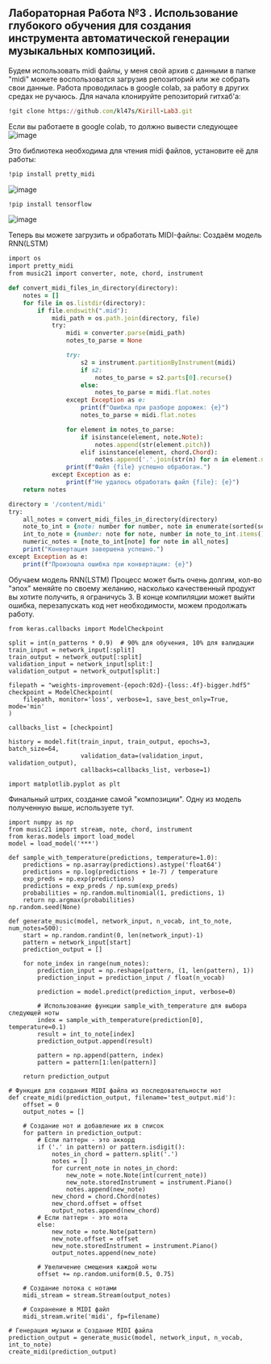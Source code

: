 ## Лабораторная Работа №3 . Использование глубокого обучения для создания инструмента автоматической генерации музыкальных композиций.

Будем использовать midi файлы, у меня свой архив с данными в папке "midi" можете воспользоватся загрузив репозиторий или же собрать свои данные.
Работа проводилась в google colab, за работу в других средах не ручаюсь.
Для начала клонируйте репозиторий гитхаб'а:
```Ruby
!git clone https://github.com/kl47s/Kirill-Lab3.git
```
Если вы работаете в google colab, то должно вывести следующее
![image](https://github.com/Vokoon/Laba_3-1_Akimov/assets/120046709/ad1c33af-faad-4475-b419-62710aca6738)

Это библиотека необходима для чтения midi файлов, установите её для работы:
```Ruby
!pip install pretty_midi
```
![image](https://github.com/Vokoon/Laba_3-1_Akimov/assets/120046709/ec1d1c8a-4e58-436d-9f96-a10a06a80120)

```Ruby
!pip install tensorflow
```
![image](https://github.com/Vokoon/Laba_3-1_Akimov/assets/120046709/d074ea73-a3ab-479c-9c73-1d16ac646c19)

Теперь вы можете загрузить и обработать MIDI-файлы:
Создаём модель RNN(LSTM)
```Ruby
import os
import pretty_midi
from music21 import converter, note, chord, instrument

def convert_midi_files_in_directory(directory):
    notes = []
    for file in os.listdir(directory):
        if file.endswith(".mid"):
            midi_path = os.path.join(directory, file)
            try:
                midi = converter.parse(midi_path)
                notes_to_parse = None

                try: 
                    s2 = instrument.partitionByInstrument(midi)
                    if s2:  
                        notes_to_parse = s2.parts[0].recurse() 
                    else:
                        notes_to_parse = midi.flat.notes
                except Exception as e:  
                    print(f"Ошибка при разборе дорожек: {e}")
                    notes_to_parse = midi.flat.notes

                for element in notes_to_parse:
                    if isinstance(element, note.Note):
                        notes.append(str(element.pitch))
                    elif isinstance(element, chord.Chord):
                        notes.append('.'.join(str(n) for n in element.normalOrder))
                print(f"Файл {file} успешно обработан.")
            except Exception as e:
                print(f"Не удалось обработать файл {file}: {e}")
    return notes

directory = '/content/midi'
try:
    all_notes = convert_midi_files_in_directory(directory)
    note_to_int = {note: number for number, note in enumerate(sorted(set(all_notes)))}
    int_to_note = {number: note for note, number in note_to_int.items()}
    numeric_notes = [note_to_int[note] for note in all_notes]
    print("Конвертация завершена успешно.")
except Exception as e:
    print(f"Произошла ошибка при конвертации: {e}")
```
Обучаем модель RNN(LSTM)
Процесс может быть очень долгим, кол-во "эпох" меняйте по своему желанию, насколько качественный продукт вы хотите получить, я ограничусь 3.
В конце компиляции может выйти ошибка, перезапускать код нет необходимости, можем продолжать работу.

```Rudy
from keras.callbacks import ModelCheckpoint

split = int(n_patterns * 0.9)  # 90% для обучения, 10% для валидации
train_input = network_input[:split]
train_output = network_output[:split]
validation_input = network_input[split:]
validation_output = network_output[split:]

filepath = "weights-improvement-{epoch:02d}-{loss:.4f}-bigger.hdf5"
checkpoint = ModelCheckpoint(
    filepath, monitor='loss', verbose=1, save_best_only=True, mode='min'
)

callbacks_list = [checkpoint]

history = model.fit(train_input, train_output, epochs=3, batch_size=64,
                    validation_data=(validation_input, validation_output),
                    callbacks=callbacks_list, verbose=1)

import matplotlib.pyplot as plt
```
Финальный штрих, создание самой "композиции". Одну из модель полученную выше, используете тут.
```Rudy
import numpy as np
from music21 import stream, note, chord, instrument
from keras.models import load_model
model = load_model('***')

def sample_with_temperature(predictions, temperature=1.0):
    predictions = np.asarray(predictions).astype('float64')
    predictions = np.log(predictions + 1e-7) / temperature
    exp_preds = np.exp(predictions)
    predictions = exp_preds / np.sum(exp_preds)
    probabilities = np.random.multinomial(1, predictions, 1)
    return np.argmax(probabilities)
np.random.seed(None)

def generate_music(model, network_input, n_vocab, int_to_note, num_notes=500):
    start = np.random.randint(0, len(network_input)-1)
    pattern = network_input[start]
    prediction_output = []

    for note_index in range(num_notes):
        prediction_input = np.reshape(pattern, (1, len(pattern), 1))
        prediction_input = prediction_input / float(n_vocab)

        prediction = model.predict(prediction_input, verbose=0)

        # Использование функции sample_with_temperature для выбора следующей ноты
        index = sample_with_temperature(prediction[0], temperature=0.1)
        result = int_to_note[index]
        prediction_output.append(result)

        pattern = np.append(pattern, index)
        pattern = pattern[1:len(pattern)]

    return prediction_output

# Функция для создания MIDI файла из последовательности нот
def create_midi(prediction_output, filename='test_output.mid'):
    offset = 0
    output_notes = []

    # Создание нот и добавление их в список
    for pattern in prediction_output:
        # Если паттерн - это аккорд
        if ('.' in pattern) or pattern.isdigit():
            notes_in_chord = pattern.split('.')
            notes = []
            for current_note in notes_in_chord:
                new_note = note.Note(int(current_note))
                new_note.storedInstrument = instrument.Piano()
                notes.append(new_note)
            new_chord = chord.Chord(notes)
            new_chord.offset = offset
            output_notes.append(new_chord)
        # Если паттерн - это нота
        else:
            new_note = note.Note(pattern)
            new_note.offset = offset
            new_note.storedInstrument = instrument.Piano()
            output_notes.append(new_note)

        # Увеличение смещения каждой ноты
        offset += np.random.uniform(0.5, 0.75)

    # Создание потока с нотами
    midi_stream = stream.Stream(output_notes)

    # Сохранение в MIDI файл
    midi_stream.write('midi', fp=filename)

# Генерация музыки и Создание MIDI файла
prediction_output = generate_music(model, network_input, n_vocab, int_to_note)
create_midi(prediction_output)
```
